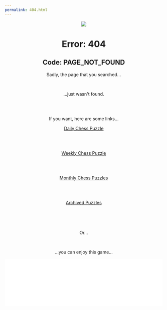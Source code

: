 ```yaml
---
permalink: 404.html
---
```


<div align="center">
  
   <a href="https://www.buymeacoffee.com/EggOfGlory999"><img src="https://img.buymeacoffee.com/button-api/?text=Support Me!&emoji=❤️&slug=EggOfGlory999&button_colour=00d0fa&font_colour=000000&font_family=Poppins&outline_colour=000000&coffee_colour=FFDD00" /></a>

  <h1>Error: 404</h1>

  <h2>Code: PAGE_NOT_FOUND</h2>

Sadly, the page that you searched...
  
  <br>

...just wasn't found.

<br>
  
<br>

If you want, here are some links...

<a href="https://eggofglory999.github.io/Free-Daily-Chess-Puzzles/daily_puzzle.html">Daily Chess Puzzle</a>
  
  <br>
  
  <br>

<a href="https://eggofglory999.github.io/Free-Daily-Chess-Puzzles/weekly_puzzle.html">Weekly Chess Puzzle</a>
  
  <br>
  
  <br>

<a href="https://eggofglory999.github.io/Free-Daily-Chess-Puzzles/monthly_puzzle.html">Monthly Chess Puzzles</a>
  
  <br>
  
  <br>
  
<a href="https://eggofglory999.github.io/Free-Daily-Chess-Puzzles/puzzle_archive.html">Archived Puzzles</a>
  
  <br>
  
  <br>
  
  <br>

Or...

  <br>
  
...you can enjoy this game...
  
  <iframe id="8918453" allowtransparency="true" frameborder="0" style="width:100%;border:none;" src="//www.chess.com/emboard?id=8918453"></iframe><script>window.addEventListener("message",e=>{e['data']&&"8918453"===e['data']['id']&&document.getElementById(`${e['data']['id']}`)&&(document.getElementById(`${e['data']['id']}`).style.height=`${e['data']['frameHeight']+30}px`)});</script>
